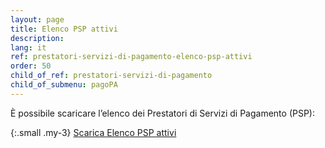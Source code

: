 ```yaml
---
layout: page
title: Elenco PSP attivi
description:
lang: it
ref: prestatori-servizi-di-pagamento-elenco-psp-attivi
order: 50
child_of_ref: prestatori-servizi-di-pagamento
child_of_submenu: pagoPA
---
```


È possibile scaricare l’elenco dei Prestatori di Servizi di Pagamento (PSP):

{:.small .my-3}
[Scarica Elenco PSP attivi](../../../data/pagopa-psp.tsv)